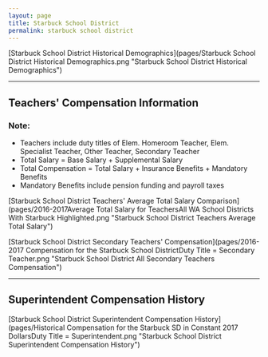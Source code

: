 ```yaml
---
layout: page
title: Starbuck School District
permalink: starbuck school district
---
```



[Starbuck School District Historical Demographics](pages/Starbuck School District Historical Demographics.png "Starbuck School District Historical Demographics")

___

## Teachers' Compensation Information
### Note:
- Teachers include duty titles of Elem. Homeroom Teacher, Elem. Specialist Teacher, Other Teacher, Secondary Teacher
- Total Salary = Base Salary + Supplemental Salary
- Total Compensation = Total Salary + Insurance Benefits + Mandatory Benefits
- Mandatory Benefits include pension funding and payroll taxes

[Starbuck School District Teachers' Average Total Salary Comparison](pages/2016-2017Average Total Salary for TeachersAll WA School Districts With Starbuck Highlighted.png "Starbuck School District Teachers Average Total Salary")

[Starbuck School District Secondary Teachers' Compensation](pages/2016-2017 Compensation for the Starbuck School DistrictDuty Title = Secondary Teacher.png "Starbuck School District All Secondary Teachers Compensation")


___

## Superintendent Compensation History

[Starbuck School District Superintendent Compensation History](pages/Historical Compensation for the Starbuck SD in Constant 2017 DollarsDuty Title = Superintendent.png "Starbuck School District Superintendent Compensation History")

